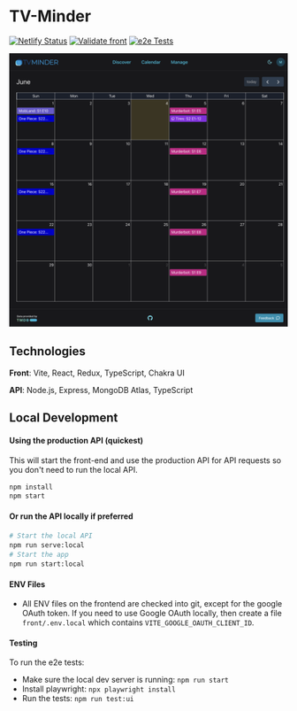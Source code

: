 # TV-Minder

[![Netlify Status](https://api.netlify.com/api/v1/badges/c0c8f001-1839-4c79-a338-de51cf4cd991/deploy-status)](https://app.netlify.com/sites/tv-minder/deploys) [![Validate front](https://github.com/trybick/tv-minder/actions/workflows/front-validate.yml/badge.svg)](https://github.com/trybick/tv-minder/actions/workflows/front-validate.yml)
[![e2e Tests](https://github.com/trybick/tv-minder/actions/workflows/e2e-tests.yml/badge.svg)](https://github.com/trybick/tv-minder/actions/workflows/e2e-tests.yml)

<p align="center">
<img src="./demo.png" width="800px"/>
</p>

## Technologies

**Front**: Vite, React, Redux, TypeScript, Chakra UI

**API**: Node.js, Express, MongoDB Atlas, TypeScript

## Local Development

#### Using the production API (quickest)

This will start the front-end and use the production API for API requests so you don't need to run the local API.

```bash
npm install
npm start
```

#### Or run the API locally if preferred

```bash
# Start the local API
npm run serve:local
# Start the app
npm run start:local
```

#### ENV Files

- All ENV files on the frontend are checked into git, except for the google OAuth token. If you need to use Google OAuth locally, then create a file `front/.env.local` which contains `VITE_GOOGLE_OAUTH_CLIENT_ID`.

#### Testing

To run the e2e tests:

- Make sure the local dev server is running: `npm run start`
- Install playwright: `npx playwright install`
- Run the tests: `npm run test:ui`
